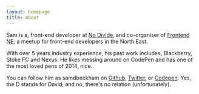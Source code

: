 ```yaml
---
layout: homepage
title: About
---
```


Sam is a, front-end developer at [No Divide](http://nodivide.us), and co-organiser of [Frontend NE](https://frontendne.co.uk); a meetup for front-end developers in the North East.

With over 5 years industry experience, his past work includes, Blackberry, Stoke FC and Nexus.
He likes messing around on CodePen and has one of the most loved pens of 2014, nice.

You can follow him as samdbeckham  on [Github](https://github.com/samdbeckham), [Twitter](http://twitter.com/samdbeckham), or [Codepen](http://codepen.io/samdbeckham/).
Yes, the D stands for David; and no, there's no relation (unfortunately).
